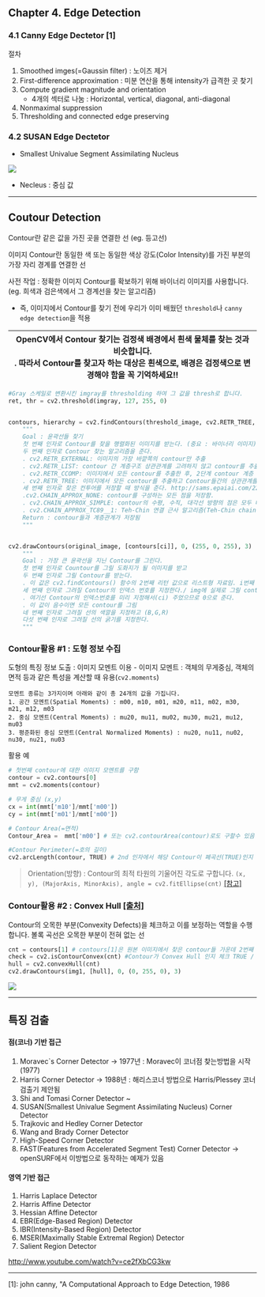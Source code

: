 ## Chapter 4. Edge Detection

### 4.1 Canny Edge Dectetor [1]
절차
1. Smoothed imges(=Gaussin filter) : 노이즈 제거
2. First-difference approximation : 미분 연산을 통해 intensity가 급격한 곳 찾기
3. Compute gradient magnitude and orientation
	* 4개의 섹터로 나눔 : Horizontal, vertical, diagonal, anti-diagonal
4. Nonmaximal suppression
5. Thresholding and connected edge preserving

### 4.2 SUSAN Edge Dectetor
* Smallest Univalue Segment Assimilating Nucleus

![](http://users.fmrib.ox.ac.uk/~steve/susan/susan/img9.gif)

* Necleus : 중심 값

---

## Coutour Detection

Contour란 같은 값을 가진 곳을 연결한 선 (eg. 등고선)

이미지 Contour란 동일한 색 또는 동일한 색상 강도(Color Intensity)를 가진 부분의 가장 자리 경계를 연결한 선

사전 작업 : 정확한 이미지 Contour를 확보하기 위해 바이너리 이미지를 사용합니다. (eg. 희색과 검은색에서 그 경계선을 찾는 알고리즘)
 - 즉, 이미지에서 Contour를 찾기 전에 우리가 이미 배웠던 `threshold`나 `canny edge detection`을 적용

|OpenCV에서 Contour 찾기는 검정색 배경에서 흰색 물체를 찾는 것과 비슷합니다. <br> . 따라서 Contour를 찾고자 하는 대상은 흰색으로, 배경은 검정색으로 변경해야 함을 꼭 기억하세요!!|
|-|

```python
#Gray 스케일로 변환시킨 imgray를 thresholding 하여 그 값을 thresh로 합니다.
ret, thr = cv2.threshold(imgray, 127, 255, 0)


contours, hierarchy = cv2.findContours(threshold_image, cv2.RETR_TREE, cv2.CHAIN_APPROX_SIMPLE)
    """
    Goal : 윤곽선들 찾기
    첫 번째 인자로 Contour를 찾을 행렬화된 이미지를 받는다. (중요 : 바이너리 이미지)
    두 번째 인자로 Contour 찾는 알고리즘을 준다.
    . cv2.RETR_EXTERNAL: 이미지의 가장 바깥쪽의 contour만 추출
    . cv2.RETR_LIST: contour 간 계층구조 상관관계를 고려하지 않고 contour를 추출
    . cv2.RETR_CCOMP: 이미지에서 모든 contour를 추출한 후, 2단계 contour 계층 구조로 구성함. 1단계 계층에서는 외곽 경계 부분을, 2단계 계층에서는 구멍(hole)의 경계 부분을 나타내는 contour로 구성됨
    . cv2.RETR_TREE: 이미지에서 모든 contour를 추출하고 Contour들간의 상관관계를 추출함
    세 번째 인자로 찾은 컨투어를 저장할 때 방식을 준다. http://sams.epaiai.com/220534805843
    .cv2.CHAIN_APPROX_NONE: contour를 구성하는 모든 점을 저장함.
    . cv2.CHAIN_APPROX_SIMPLE: contour의 수평, 수직, 대각선 방향의 점은 모두 버리고 끝 점만 남겨둠. 예를 들어 똑바로 세워진 직사각형의 경우, 4개 모서리점만 남기고 다 버림
    . cv2.CHAIN_APPROX_TC89__1: Teh-Chin 연결 근사 알고리즘(Teh-Chin chain approximation algorithm)을 적용함
    Return : contour들과 계층관계가 저장됨
    """


cv2.drawContours(original_image, [contours[ci]], 0, (255, 0, 255), 3)
    """
    Goal : 가장 큰 윤곽선을 지닌 Contour를 그린다.
    첫 번째 인자로 Countour를 그릴 도화지가 될 이미지를 받고
    두 번째 인자로 그릴 Contour를 받는다.
    . 이 값은 cv2.findContours() 함수의 2번째 리턴 값으로 리스트형 자료임. i번째 contour의 첫 번째 픽셀 좌표는 contours[i][0]과 같이 접근 가능
    세 번째 인자로 그려질 Contour의 인덱스 번호를 지정한다./ img에 실제로 그릴 contour 인덱스 파라미터
    . 여기선 Contour의 인덱스번호를 미리 지정해서(ci) 주었으므로 0으로 준다.
    . 이 값이 음수이면 모든 contour를 그림
    네 번째 인자로 그려질 선의 색깔을 지정하고 (B,G,R)
    다섯 번째 인자로 그려질 선의 굵기를 지정한다.
    """

```

### Contour활용 #1 : 도형 정보 수집

도형의 특징 정보 도출 : 이미지 모멘트 이용
    - 이미지 모멘트 : 객체의 무게중심, 객체의 면적 등과 같은 특성을 계산할 때 유용(`cv2.moments`)


    모멘트 종류는 3가지이며 아래와 같이 총 24개의 값을 가집니다.
    1. 공간 모멘트(Spatial Moments) : m00, m10, m01, m20, m11, m02, m30, m21, m12, m03
    2. 중심 모멘트(Central Moments) : mu20, mu11, mu02, mu30, mu21, mu12, mu03
    3. 평준화된 중심 모멘트(Central Normalized Moments) : nu20, nu11, nu02, nu30, nu21, nu03


활용 예

```python
# 첫번째 contour에 대한 이미지 모멘트를 구함
contour = cv2.contours[0]
mmt = cv2.moments(contour)

# 무게 중심 (x,y)
cx = int(mmt['m10']/mmt['m00'])
cy = int(mmt['m01']/mmt['m00'])

# Contour Area(=면적)
Contour_Area =  mmt['m00'] # 또는 cv2.contourArea(contour)로도 구할수 있음

#Contour Perimeter(=호의 길이)
cv2.arcLength(contour, TRUE) # 2nd 인자에서 해당 Contour이 폐곡선(TRUE)인지 열린곡선(FALSE)인지 지정
```

> Orientation(방향) : Contour의 최적 타원의 기울어진 각도로 구합니다. `(x, y), (MajorAxis, MinorAxis), angle = cv2.fitEllipse(cnt)` [[참고]](https://blog.naver.com/samsjang/220517848698)


### Contour활용 #2 :  Convex Hull [[출처]](http://sams.epaiai.com/220517391218)

Contour의 오목한 부분(Convexity Defects)을 체크하고 이를 보정하는 역할을 수행합니다. 볼록 곡선은 오목한 부분이 전혀 없는 선


```python
cnt = contours[1] # contours[1]은 원본 이미지에서 찾은 contour들 가운데 2번째 contour입니다. 이녀석을 선택한 이유는 2번째 contour가 도형 바깥쪽을 감싸는 contour라서, 이미지에 따라 변함
check = cv2.isContourConvex(cnt) #Contour가 Convex Hull 인지 체크 TRUE / FALSE
hull = cv2.convexHull(cnt)
cv2.drawContours(img1, [hull], 0, (0, 255, 0), 3)
```

![](https://i.imgur.com/TrGq5e6.png)

---

## 특징 검출
#### 점(코너) 기반 접근

1) Moravec\`s Corner Detector -> 1977년 : Moravec이 코너점 찾는방법을 시작(1977)
2) Harris Corner Detector -> 1988년 : 해리스코너 방법으로 Harris/Plessey 코너검출기 제안됨
3) Shi and Tomasi Corner Detector ~
4) SUSAN(Smallest Univalue Segment Assimilating Nucleus) Corner Detector
5) Trajkovic and Hedley Corner Detector
6) Wang and Brady Corner Detector
7) High-Speed Corner Detector
8) FAST(Features from Accelerated Segment Test) Corner Detector -> openSURF에서 이방법으로 동작하는 예제가 있음

#### 영역 기반 접근
1) Harris Laplace Detector
2) Harris Affine Detector
3) Hessian Affine Detector
4) EBR(Edge-Based Region) Detector
5) IBR(Intensity-Based Region) Detector
6) MSER(Maximally Stable Extremal Region) Detector
7) Salient Region Detector

http://www.youtube.com/watch?v=ce2fXbCG3kw














---

[1]: john canny, "A Computational Approach to Edge Detection, 1986
